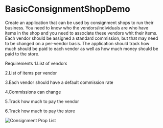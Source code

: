 # BasicConsignmentShopDemo

Create an application that can be used by consignment shops to run their business. 
You need to know who the vendors/individuals are who have items in the shop and 
you need to associate these vendors whit their items.
Each vendor should be assigned a standard commission, 
but that may need to be changed on a per-vendor basis.
The application should track how much should be paid to each vendor as well as 
how much money should be paid to the store.

Requirements
1.List of vendors

2.List of items per vendor

3.Each vendor should have a default commission rate

4.Commissions can change

5.Track how much to pay the vendor

6.Track how much to pay the store





![Consignment Prop  List](https://user-images.githubusercontent.com/95772250/183614399-22b490aa-9871-4178-b6cd-1b877846fcee.png)

